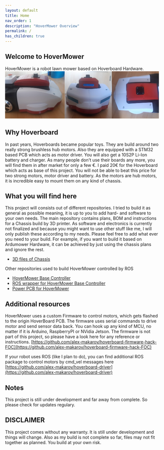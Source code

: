 ```yaml
---
layout: default
title: Home
nav_order: 1
description: "HoverMower Overview"
permalink: /
has_children: true
---
```


## Welcome to HoverMower
HoverMower is a robot lawn mower based on Hoverboard Hardware. 
![](/images/intro_large.jpg)

## Why Hoverboard 
In past years, Hoverboards became popular toys. They are build around two really strong brushless hub motors. Also they are equipped with a STM32 based PCB which acts as motor driver. 
You will also get a 10S2P Li-Ion battery and charger. As many people don't use their boards any more, you will find them in after market for only a few €. I paid 20€ for the Hoverboard which acts as base of this project. You will not be able to beat this price for two strong motors, motor driver and battery. 
As the motors are hub motors, it is incredible easy to mount them on any kind of chassis.

## What you will find here
This project will consists out of different repositories. I tried to build it as general as possible meaning, it is up to you to add hard- and software to your own needs. The main repository contains plans, BOM and instructions for a Chassis build by 3D printer. As software and electronics is currently not finalized and because you might want to use other stuff like me, I will only publish these according to my needs. Please feel free to add what ever you need to your build. For example, if you want to build it based on Ardumower Hardware, it can be achieved by just using the chassis plans and ignore the rest.

- [3D files of Chassis](https://github.com/HoverMower/hovermower-chassis)

Other repositories used to build HoverMower controlled by ROS
- [HoverMower Base Controller](https://github.com/HoverMower/hovermower_base_controller)
- [ROS wrapper for HoverMower Base Controller](https://github.com/HoverMower/ros_hovermower_base_controller)
- [Power PCB for HoverMower](https://github.com/HoverMower/Ardumower_PCBs)


## Additional resources 
HoverMower uses a custom Firmware to control motors, which gets flashed to the origin HoverBoard PCB. The firmware uses serial commands to drive motor and send sensor data back. You can hook up any kind of MCU, no matter if it is Arduino, RaspberryPI or NVidia Jetson. The firmware is not part of this project, so please have a look here for any reference or instructions.
[https://github.com/alex-makarov/hoverboard-firmware-hack-FOC](https://github.com/alex-makarov/hoverboard-firmware-hack-FOC)

If your robot uses ROS (like I plan to do), you can find additional ROS package to control motors by cmd_vel messages here
[https://github.com/alex-makarov/hoverboard-driver](https://github.com/alex-makarov/hoverboard-driver)


## Notes
This project is still under development and far away from complete. So please check for updates regulary.

## DISCLAIMER
This project comes without any warranty. It is still under development and things will change. Also as my build is not complete so far,
files may not fit together as planned. You build at your own risk.